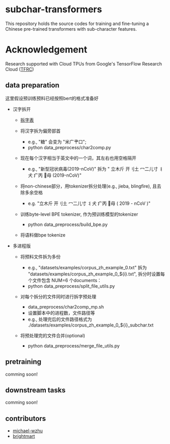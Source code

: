 # subchar-transformers
This repository holds the source codes for training and fine-tuning a Chinese pre-trained transformers with sub-character features.

# Acknowledgement
Research supported with Cloud TPUs from Google's TensorFlow Research Cloud ([TFRC](https://www.tensorflow.org/tfrc))

## data preparation

这里假设预训练预料已经按照bert的格式准备好

 - 汉字拆开
    - [拆字表](https://github.com/kfcd/chaizi/blob/master/chaizi-jt.txt)
    
    - 将汉字拆为偏旁部首 
        - e.g., "糖" 会变为 "米广肀口";
        - python data_preprocess/char2comp.py
    - 现在每个汉字相当于英文中的一个词，其左右也用空格隔开
       - e.g., "新型冠状病毒(2019-nCoV)" 拆为 " 立木斤  开刂土  冖二儿寸  丬犬  疒丙  母 (2019-nCoV)"
    - 将non-chinese部分，用tokenizer拆分处理(e.g., jieba, blingfire), 且去除多余空格
       - e.g. "立木斤 开刂土 冖二儿寸 丬犬 疒丙 母 ( 2019 - nCoV )"

    - 训练byte-level BPE tokenizer, 作为预训练模型的tokenizer
        - python data_preprocess/build_bpe.py
     
    - 将语料做bpe tokenize
 
 - 多进程版
    - 将预料文件拆为多份
        - e.g., "datasets/examples/corpus_zh_example_0.txt" 拆为 "datasets/examples/corpus_zh_example_0_${i}.txt", 拆分时设置每个文件包含 NUM=6 个documents： 
        - python data_preprocess/split_file_utils.py
    
    - 对每个拆分的文件同时进行拆字预处理
        - data_preprocess/char2comp_mp.sh
        - 设置脚本中的进程数，文件路径等
        - e.g., 处理完后的文件路径格式为 ./datasets/examples/corpus_zh_example_0_${i}_subchar.txt
    
    - 将预处理完的文件合并(optional)
        - python data_preprocess/merge_file_utils.py 

## pretraining

comming soon!

## downstream tasks

comming soon!

## contributors

 - [michael-wzhu](https://github.com/michael-wzhu)
 - [brightmart](https://github.com/brightmart)
